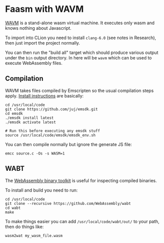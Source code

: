 # Faasm with WAVM

[WAVM](https://github.com/AndrewScheidecker/WAVM) is a stand-alone wasm virtual machine. It executes only wasm and knows nothing about Javascript.

To import into CLion you need to install `clang-6.0` (see notes in Research), then just import the project normally.

You can then run the "build all" target which should produce various output under the `bin` output directory. In here will be `wavm` which can be used to execute WebAssembly files.

## Compilation

WAVM takes files compiled by Emscripten so the usual compilation steps apply. [Install instructions](https://kripken.github.io/emscripten-site/docs/getting_started/downloads.html) are basically:

```
cd /usr/local/code
git clone https://github.com/juj/emsdk.git
cd emsdk
./emsdk install latest
./emsdk activate latest

# Run this before executing any emsdk stuff
source /usr/local/code/emsdk/emsdk_env.sh
```

You can then compile normally but ignore the generate JS file:

```
emcc source.c -Os -s WASM=1
```

## WABT

The [WebAssembly binary toolkit](https://github.com/WebAssembly/wabt) is useful for inspecting compiled binaries.

To install and build you need to run:

```
cd /usr/local/code
git clone --recursive https://github.com/WebAssembly/wabt
cd wabt
make
```

To make things easier you can add `/usr/local/code/wabt/out/` to your path, then do things like:

```
wasm2wat my_wasm_file.wasm
```

